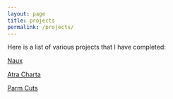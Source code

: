 ```yaml
---
layout: page
title: projects
permalink: /projects/
---
```


Here is a list of various projects that I have completed:

[Naux](https://nauxt.bandcamp.com)

[Atra Charta](https://atracharta.wordpress.com)

[Parm Cuts](https://parmcuts.wordpress.com)
